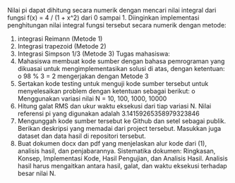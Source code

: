 Nilai pi dapat dihitung secara numerik dengan mencari nilai integral dari fungsi f(x) = 4 / (1 + x^2) dari 0 sampai 1.
Diinginkan implementasi penghitungan nilai integral fungsi tersebut secara numerik dengan metode:
1.	integrasi Reimann (Metode 1)
2.	Integrasi trapezoid (Metode 2)
3.	Integrasi Simpson 1/3 (Metode 3)
Tugas mahasiswa:
1.	Mahasiswa membuat kode sumber dengan bahasa pemrograman yang dikuasai untuk mengimplementasikan solusi di atas, dengan ketentuan:
o	98 % 3 = 2 mengerjakan dengan Metode 3
2.	Sertakan kode testing untuk menguji kode sumber tersebut untuk menyelesaikan problem dengan ketentuan sebagai berikut:
o	Menggunakan variasi nilai N = 10, 100, 1000, 10000
3.	Hitung galat RMS dan ukur waktu eksekusi dari tiap variasi N. Nilai referensi pi yang digunakan adalah 3.14159265358979323846
4.	Mengunggah kode sumber tersebut ke Github dan setel sebagai publik. Berikan deskripsi yang memadai dari project tersebut. Masukkan juga dataset dan data hasil di repositori tersebut.
5.	Buat dokumen docx dan pdf yang menjelaskan alur kode dari (1), analisis hasil, dan penjabarannya. Sistematika dokumen: Ringkasan, Konsep, Implementasi Kode, Hasil Pengujian, dan Analisis Hasil. Analisis hasil harus mengaitkan antara hasil, galat, dan waktu eksekusi terhadap besar nilai N.
